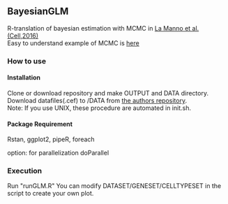 ## BayesianGLM
R-translation of bayesian estimation with MCMC in [La Manno et al.(Cell,2016)](http://linnarssonlab.org/publications/2016/10/06/midbrain/)  
Easy to understand example of MCMC is [here](http://www.bewersdorff-online.de/amonopoly)

### How to use
#### Installation
Clone or download repository and make OUTPUT and DATA directory.  
Download datafiles(.cef) to /DATA from [the authors repository](https://github.com/linnarsson-lab/ipynb-lamanno2016/tree/master/data).  
Note: If you use UNIX, these procedure are automated in init.sh.

#### Package Requirement
Rstan, ggplot2, pipeR, foreach

option: for parallelization
doParallel

### Execution
Run "runGLM.R"
You can modify DATASET/GENESET/CELLTYPESET in the script to create your own plot.

